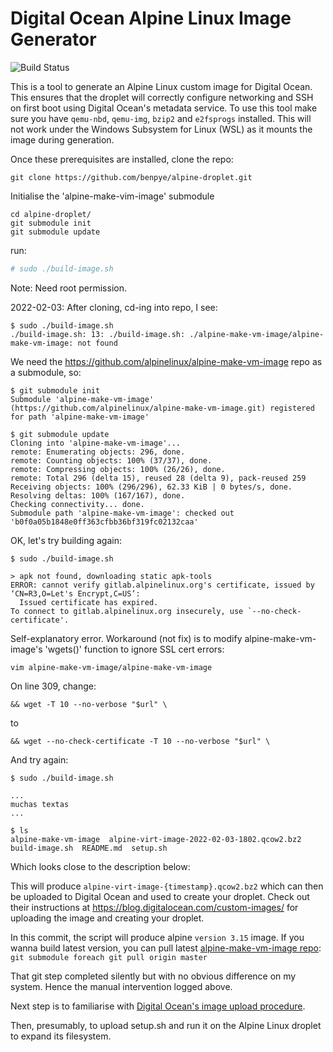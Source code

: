 # Digital Ocean Alpine Linux Image Generator

![Build Status](https://github.com/benpye/alpine-droplet/actions/workflows/build.yml/badge.svg?branch=master)

This is a tool to generate an Alpine Linux custom image for Digital Ocean. This ensures that the droplet will correctly configure networking and SSH on first boot using Digital Ocean's metadata service. To use this tool make sure you have `qemu-nbd`, `qemu-img`, `bzip2` and `e2fsprogs` installed. This will not work under the Windows Subsystem for Linux (WSL) as it mounts the image during generation.

Once these prerequisites are installed, clone the repo:
```
git clone https://github.com/benpye/alpine-droplet.git
```
Initialise the 'alpine-make-vim-image' submodule

```
cd alpine-droplet/
git submodule init
git submodule update
```

run:

```bash
# sudo ./build-image.sh
```

Note: Need root permission.

2022-02-03: After cloning, cd-ing into repo, I see:
```
$ sudo ./build-image.sh 
./build-image.sh: 13: ./build-image.sh: ./alpine-make-vm-image/alpine-make-vm-image: not found
```

We need the https://github.com/alpinelinux/alpine-make-vm-image repo as a submodule, so:

```
$ git submodule init
Submodule 'alpine-make-vm-image' (https://github.com/alpinelinux/alpine-make-vm-image.git) registered for path 'alpine-make-vm-image'

$ git submodule update
Cloning into 'alpine-make-vm-image'...
remote: Enumerating objects: 296, done.
remote: Counting objects: 100% (37/37), done.
remote: Compressing objects: 100% (26/26), done.
remote: Total 296 (delta 15), reused 28 (delta 9), pack-reused 259
Receiving objects: 100% (296/296), 62.33 KiB | 0 bytes/s, done.
Resolving deltas: 100% (167/167), done.
Checking connectivity... done.
Submodule path 'alpine-make-vm-image': checked out 'b0f0a05b1848e0ff363cfbb36bf319fc02132caa'
```

OK, let's try building again:

```
$ sudo ./build-image.sh 

> apk not found, downloading static apk-tools
ERROR: cannot verify gitlab.alpinelinux.org's certificate, issued by ‘CN=R3,O=Let's Encrypt,C=US’:
  Issued certificate has expired.
To connect to gitlab.alpinelinux.org insecurely, use `--no-check-certificate'.
```

Self-explanatory error. Workaround (not fix) is to modify alpine-make-vm-image's 'wgets()' function to ignore SSL cert errors:

```
vim alpine-make-vm-image/alpine-make-vm-image
```
On line 309, change:
```
&& wget -T 10 --no-verbose "$url" \
```
to
```
&& wget --no-check-certificate -T 10 --no-verbose "$url" \
```
And try again:

```
$ sudo ./build-image.sh 

...
muchas textas
...

$ ls
alpine-make-vm-image  alpine-virt-image-2022-02-03-1802.qcow2.bz2  build-image.sh  README.md  setup.sh
```

Which looks close to the description below:

This will produce `alpine-virt-image-{timestamp}.qcow2.bz2` which can then be uploaded to Digital Ocean and used to create your droplet. Check out their instructions at https://blog.digitalocean.com/custom-images/ for uploading the image and creating your droplet.

In this commit, the script will produce alpine `version 3.15` image. If you wanna build latest version, you can pull latest [alpine-make-vm-image repo](https://github.com/alpinelinux/alpine-make-vm-image): `git submodule foreach git pull origin master`

That git step completed silently but with no obvious difference on my system. Hence the manual intervention logged above.

Next step is to familiarise with [Digital Ocean's image upload procedure](https://docs.digitalocean.com/products/images/custom-images/how-to/upload/).

Then, presumably, to upload setup.sh and run it on the Alpine Linux droplet to expand its filesystem.
